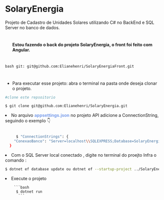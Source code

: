 # SolaryEnergia     

Projeto de Cadastro de Unidades Solares utilizando  C# no BackEnd e SQL Server no banco de dados.
#

<ul>
 <h4>Estou fazendo o back do projeto SolaryEnergia, o front foi feito com Angular.</4>
</ul>


#
 ```` bash git: git@github.com:Elianehenri/SolaryEnergiaFront.git ````
 
#
<ul>
<li>Para executar esse projeto: 
         abra o terminal na pasta onde deseja clonar o projeto.</li>
</ul>

```` bash
#clone este repsoitorio

$ git clone git@github.com:Elianehenri/SolaryEnergia.git 
````
<li>No arquivo <b style="color:#7b9eeb">appsettings.json</b> no projeto API adicione 
a ConnectionString, seguindo o exemplo 👇</li><br>
         
```` bash
     $ "ConnectionStrings": {
    "ConexaoBanco": "Server=localhost\\SQLEXPRESS;Database=SolaryEnergia;Trusted_Connection=True;"
  }
 ````

  <li> Com o SQL Server local conectado , digite no terminal do proejto Infra o comando :</li>
 
   ```bash
   $ dotnet ef database update ou dotnet ef --startup-project ../SolaryEnergia.API/ database update
  ``` 
  <li>Execute o projeto<code></code></li>
  
        ```bash  
         $ dotnet run 
          ```


